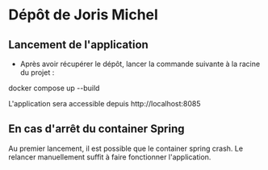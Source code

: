 # Dépôt de Joris Michel 

## Lancement de l'application 

- Après avoir récupérer le dépôt, lancer la commande suivante à la racine du projet :

docker compose up --build

L'application sera accessible depuis http://localhost:8085

## En cas d'arrêt du container Spring 

Au premier lancement, il est possible que le container spring crash. Le relancer manuellement suffit à faire fonctionner l'application.